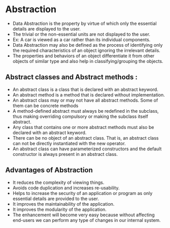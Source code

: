# Abstraction
- Data Abstraction is the property by virtue of which only the essential details are displayed to the user. 
- The trivial or the non-essential units are not displayed to the user. 
- Ex: A car is viewed as a car rather than its individual components.
- Data Abstraction may also be defined as the process of identifying only the required characteristics of an object ignoring the irrelevant details. 
- The properties and behaviors of an object differentiate it from other objects of similar type and also help in classifying/grouping the objects.

## Abstract classes and Abstract methods :
- An abstract class is a class that is declared with an abstract keyword.
- An abstract method is a method that is declared without implementation.
- An abstract class may or may not have all abstract methods. Some of them can be concrete methods
- A method-defined abstract must always be redefined in the subclass, thus making overriding compulsory or making the subclass itself abstract.
- Any class that contains one or more abstract methods must also be declared with an abstract keyword.
- There can be no object of an abstract class. That is, an abstract class can not be directly instantiated with the new operator.
- An abstract class can have parameterized constructors and the default constructor is always present in an abstract class.

## Advantages of Abstraction
- It reduces the complexity of viewing things.
- Avoids code duplication and increases re-usability.
- Helps to increase the security of an application or program as only essential details are provided to the user.
- It improves the maintainability of the application.
- It improves the modularity of the application.
- The enhancement will become very easy because without affecting end-users we can perform any type of changes in our internal system. 

